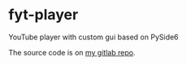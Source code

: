 # fyt-player
YouTube player with custom gui based on PySide6

The source code is on [my gitlab repo](https://gitlab.com/alevikpes/fnck-youtube).

